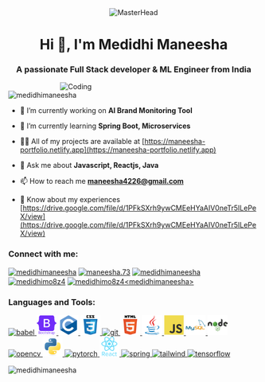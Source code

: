 <div align="center"> <img src="https://webcloudtechnology.in/wp-content/uploads/2022/07/Web-Designing-Banner.gif" alt="MasterHead" ></div>

<h1 align="center">Hi 👋, I'm Medidhi Maneesha</h1>
<h3 align="center">A passionate Full Stack developer & ML Engineer from India</h3>


<img align="right" alt="Coding" width="400" src="https://img.freepik.com/premium-vector/girl-coding-designing-with-pc-illustration_418302-2383.jpg">
<p align="left"> <img src="https://komarev.com/ghpvc/?username=medidhimaneesha&label=Profile%20views&color=0e75b6&style=flat" alt="medidhimaneesha" /> </p>

- 🔭 I’m currently working on **AI Brand Monitoring Tool**

- 🌱 I’m currently learning **Spring Boot, Microservices**

- 👨‍💻 All of my projects are available at [https://maneesha-portfolio.netlify.app](https://maneesha-portfolio.netlify.app)

- 💬 Ask me about **Javascript, Reactjs, Java**

- 📫 How to reach me **maneesha4226@gmail.com**

- 📄 Know about my experiences [https://drive.google.com/file/d/1PFkSXrh9ywCMEeHYaAIV0neTr5ILePeX/view](https://drive.google.com/file/d/1PFkSXrh9ywCMEeHYaAIV0neTr5ILePeX/view)

<h3 align="left">Connect with me:</h3>
<p align="left">
<a href="https://linkedin.com/in/medidhimaneesha" target="blank"><img align="center" src="https://raw.githubusercontent.com/rahuldkjain/github-profile-readme-generator/master/src/images/icons/Social/linked-in-alt.svg" alt="medidhimaneesha" height="30" width="40" /></a>
<a href="https://instagram.com/maneesha.73" target="blank"><img align="center" src="https://raw.githubusercontent.com/rahuldkjain/github-profile-readme-generator/master/src/images/icons/Social/instagram.svg" alt="maneesha.73" height="30" width="40" /></a>
<a href="https://www.hackerrank.com/medidhimaneesha" target="blank"><img align="center" src="https://raw.githubusercontent.com/rahuldkjain/github-profile-readme-generator/master/src/images/icons/Social/hackerrank.svg" alt="medidhimaneesha" height="30" width="40" /></a>
<a href="https://www.leetcode.com/medidhimo8z4" target="blank"><img align="center" src="https://raw.githubusercontent.com/rahuldkjain/github-profile-readme-generator/master/src/images/icons/Social/leet-code.svg" alt="medidhimo8z4" height="30" width="40" /></a>
<a href="https://auth.geeksforgeeks.org/user/medidhimo8z4<medidhimaneesha>" target="blank"><img align="center" src="https://raw.githubusercontent.com/rahuldkjain/github-profile-readme-generator/master/src/images/icons/Social/geeks-for-geeks.svg" alt="medidhimo8z4<medidhimaneesha>" height="30" width="40" /></a>
</p>

<h3 align="left">Languages and Tools:</h3>
<p align="left"> <a href="https://babeljs.io/" target="_blank" rel="noreferrer"> <img src="https://www.vectorlogo.zone/logos/babeljs/babeljs-icon.svg" alt="babel" width="40" height="40"/> </a> <a href="https://getbootstrap.com" target="_blank" rel="noreferrer"> <img src="https://raw.githubusercontent.com/devicons/devicon/master/icons/bootstrap/bootstrap-plain-wordmark.svg" alt="bootstrap" width="40" height="40"/> </a> <a href="https://www.cprogramming.com/" target="_blank" rel="noreferrer"> <img src="https://raw.githubusercontent.com/devicons/devicon/master/icons/c/c-original.svg" alt="c" width="40" height="40"/> </a> <a href="https://www.w3schools.com/css/" target="_blank" rel="noreferrer"> <img src="https://raw.githubusercontent.com/devicons/devicon/master/icons/css3/css3-original-wordmark.svg" alt="css3" width="40" height="40"/> </a> <a href="https://git-scm.com/" target="_blank" rel="noreferrer"> <img src="https://www.vectorlogo.zone/logos/git-scm/git-scm-icon.svg" alt="git" width="40" height="40"/> </a> <a href="https://www.w3.org/html/" target="_blank" rel="noreferrer"> <img src="https://raw.githubusercontent.com/devicons/devicon/master/icons/html5/html5-original-wordmark.svg" alt="html5" width="40" height="40"/> </a> <a href="https://www.java.com" target="_blank" rel="noreferrer"> <img src="https://raw.githubusercontent.com/devicons/devicon/master/icons/java/java-original.svg" alt="java" width="40" height="40"/> </a> <a href="https://developer.mozilla.org/en-US/docs/Web/JavaScript" target="_blank" rel="noreferrer"> <img src="https://raw.githubusercontent.com/devicons/devicon/master/icons/javascript/javascript-original.svg" alt="javascript" width="40" height="40"/> </a> <a href="https://www.mysql.com/" target="_blank" rel="noreferrer"> <img src="https://raw.githubusercontent.com/devicons/devicon/master/icons/mysql/mysql-original-wordmark.svg" alt="mysql" width="40" height="40"/> </a> <a href="https://nodejs.org" target="_blank" rel="noreferrer"> <img src="https://raw.githubusercontent.com/devicons/devicon/master/icons/nodejs/nodejs-original-wordmark.svg" alt="nodejs" width="40" height="40"/> </a> <a href="https://opencv.org/" target="_blank" rel="noreferrer"> <img src="https://www.vectorlogo.zone/logos/opencv/opencv-icon.svg" alt="opencv" width="40" height="40"/> </a> <a href="https://www.python.org" target="_blank" rel="noreferrer"> <img src="https://raw.githubusercontent.com/devicons/devicon/master/icons/python/python-original.svg" alt="python" width="40" height="40"/> </a> <a href="https://pytorch.org/" target="_blank" rel="noreferrer"> <img src="https://www.vectorlogo.zone/logos/pytorch/pytorch-icon.svg" alt="pytorch" width="40" height="40"/> </a> <a href="https://reactjs.org/" target="_blank" rel="noreferrer"> <img src="https://raw.githubusercontent.com/devicons/devicon/master/icons/react/react-original-wordmark.svg" alt="react" width="40" height="40"/> </a> <a href="https://spring.io/" target="_blank" rel="noreferrer"> <img src="https://www.vectorlogo.zone/logos/springio/springio-icon.svg" alt="spring" width="40" height="40"/> </a> <a href="https://tailwindcss.com/" target="_blank" rel="noreferrer"> <img src="https://www.vectorlogo.zone/logos/tailwindcss/tailwindcss-icon.svg" alt="tailwind" width="40" height="40"/> </a> <a href="https://www.tensorflow.org" target="_blank" rel="noreferrer"> <img src="https://www.vectorlogo.zone/logos/tensorflow/tensorflow-icon.svg" alt="tensorflow" width="40" height="40"/> </a> </p>

<p><img align="center" src="https://github-readme-stats.vercel.app/api/top-langs?username=medidhimaneesha&show_icons=true&locale=en&layout=compact" alt="medidhimaneesha" /></p>
